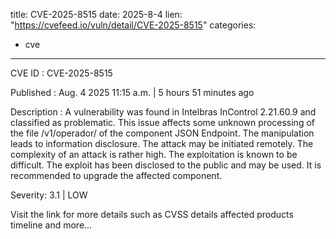  
title: CVE-2025-8515
date: 2025-8-4
lien: "https://cvefeed.io/vuln/detail/CVE-2025-8515"
categories:
  - cve
---

CVE ID : CVE-2025-8515

Published :  Aug. 4
2025
11:15 a.m. | 5 hours
51 minutes ago

Description : A vulnerability was found in Intelbras InControl 2.21.60.9 and classified as problematic. This issue affects some unknown processing of the file /v1/operador/ of the component JSON Endpoint. The manipulation leads to information disclosure. The attack may be initiated remotely. The complexity of an attack is rather high. The exploitation is known to be difficult. The exploit has been disclosed to the public and may be used. It is recommended to upgrade the affected component.

Severity: 3.1 | LOW

Visit the link for more details
such as CVSS details
affected products
timeline
and more...
